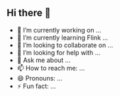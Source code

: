 ## Hi there 👋




- 🔭 I’m currently working on ...
- 🌱 I’m currently learning Flink ...
- 👯 I’m looking to collaborate on ...
- 🤔 I’m looking for help with ...
- 💬 Ask me about ...
- 📫 How to reach me: ...
- 😄 Pronouns: ...
- ⚡ Fun fact: ...

